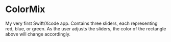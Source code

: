# ColorMix
My very first Swift/Xcode app. Contains three sliders, each representing red, blue, or green. As the user adjusts the sliders, the color of the rectangle above will change accordingly.
